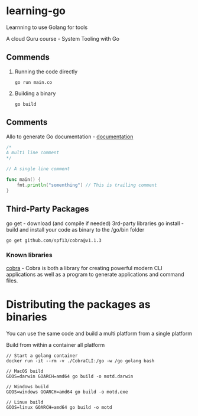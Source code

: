 # learning-go
Learnning to use Golang for tools

A cloud Guru course - System Tooling with Go


## Commends

1. Running the code directly
    ```shell
    go run main.co
    ```
1. Building a binary
    ```shell
    go build
    ```

## Comments

Allo to generate Go documentation - [documentation](https://pkg.go.dev/golang.org/x/tools/cmd/godoc)
```go
/*
A multi line comment
*/

// A single line comment

func main() {
    fmt.println("somenthing") // This is trailing comment
}
```


## Third-Party Packages

go get - download (and compile if needed) 3rd-party libraries
go install - build and install your code as binary to the /go/bin folder

```shell
go get github.com/spf13/cobra@v1.1.3
```


### Known libraries

[cobra](https://github.com/spf13/cobra) - Cobra is both a library for creating powerful modern CLI applications as well as a program to generate applications and command files.


# Distributing the packages as binaries

You can use the same code and build a multi platform from a single platform

Build from within a container all platform

```shell
// Start a golang container
docker run -it --rm -v ./CobraCLI:/go -w /go golang bash

// MacOS build
GOOS=darwin GOARCH=amd64 go build -o motd.darwin

// Windows build
GOOS=windows GOARCH=amd64 go build -o motd.exe

// Linux build
GOOS=linux GOARCH=amd64 go build -o motd
```